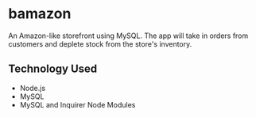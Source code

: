 # bamazon
An Amazon-like storefront using MySQL. The app will take in orders from customers and deplete stock from the store's inventory.

## Technology Used
* Node.js
* MySQL
* MySQL and Inquirer Node Modules

